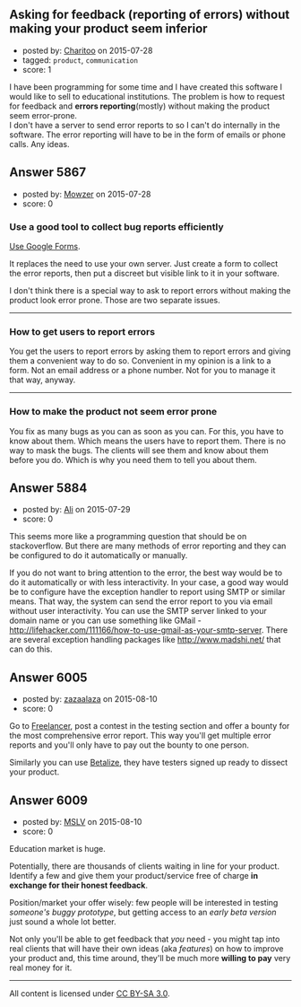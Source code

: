 ## Asking for feedback (reporting of errors) without making your product seem inferior

- posted by: [Charitoo](https://stackexchange.com/users/5938527/charitoo) on 2015-07-28
- tagged: `product`, `communication`
- score: 1

I have been programming for some time and I have created this software I would like to sell to educational institutions. The problem is how to request for feedback and **errors reporting**(mostly) without making the product seem error-prone.   
I don't have a server to send error reports to so I can't do internally in the software. The error reporting will have to be in the form of emails or phone calls. Any ideas.


## Answer 5867

- posted by: [Mowzer](https://stackexchange.com/users/1803081/mowzer) on 2015-07-28
- score: 0

<h3>Use a good tool to collect bug reports efficiently</h3>

<p><a href="https://www.google.com/forms/about/" rel="nofollow">Use Google Forms</a>.</p>

<p>It replaces the need to use your own server. Just create a form to collect the error reports, then put a discreet but visible link to it in your software.</p>

<p>I don't think there is a special way to ask to report errors without making the product look error prone. Those are two separate issues.</p>

<hr>

<h3>How to get users to report errors</h3>

<p>You get the users to report errors by asking them to report errors and giving them a convenient way to do so. Convenient in my opinion is a link to a form. Not an email address or a phone number. Not for you to manage it that way, anyway.</p>

<hr>

<h3>How to make the product not seem error prone</h3>

<p>You fix as many bugs as you can as soon as you can. For this, you have to know about them. Which means the users have to report them. There is no way to mask the bugs. The clients will see them and know about them before you do. Which is why you need them to tell you about them.</p>



## Answer 5884

- posted by: [Ali](https://stackexchange.com/users/2815644/ali) on 2015-07-29
- score: 0

This seems more like a programming question that should be on stackoverflow. But there are many methods of error reporting and they can be configured to do it automatically or manually. 

If you do not want to bring attention to the error, the best way would be to do it automatically or with less interactivity. In your case, a good way would be to configure have the exception handler to report using SMTP or similar means. That way, the system can send the error report to you via email without user interactivity. You can use the SMTP server linked to your domain name or you can use something like GMail - http://lifehacker.com/111166/how-to-use-gmail-as-your-smtp-server. There are several exception handling packages like http://www.madshi.net/ that can do this.


## Answer 6005

- posted by: [zazaalaza](https://stackexchange.com/users/4672194/zazaalaza) on 2015-08-10
- score: 0

Go to [Freelancer](http://freelancer.com), post a contest in the testing section and offer a bounty for the most comprehensive error report.
This way you'll get multiple error reports and you'll only have to pay out the bounty to one person.

Similarly you can use [Betalize](http://betalize.com), they have testers signed up ready to dissect your product.


## Answer 6009

- posted by: [MSLV](https://stackexchange.com/users/2242446/mslv) on 2015-08-10
- score: 0

Education market is huge. 

Potentially, there are thousands of clients waiting in line for your product. Identify a few and give them your product/service free of charge **in exchange for their honest feedback**. 

Position/market your offer wisely: few people will be interested in testing *someone's buggy prototype*, but getting access to an *early beta version* just sound a whole lot better. 

Not only you'll be able to get feedback that *you* need - you might tap into real clients that will have their own ideas (aka *features*) on how to improve your product and, this time around, they'll be much more **willing to pay** very real money for it. 



---

All content is licensed under [CC BY-SA 3.0](https://creativecommons.org/licenses/by-sa/3.0/).
